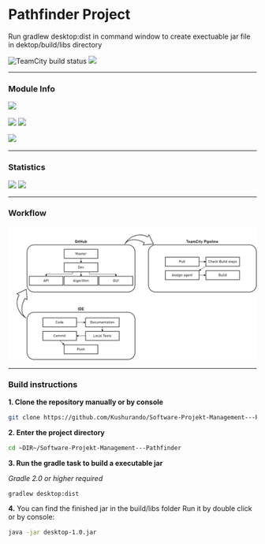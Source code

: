 # Pathfinder Project

Run gradlew desktop:dist in command window to create exectuable jar file in dektop/build/libs directory

![TeamCity build status](http://185.194.217.213:8111/app/rest/builds/buildType:id:SeWalkWithMe_Build/statusIcon.svg)
![](https://img.shields.io/github/last-commit/Kushurando/Software-Projekt-Management---Pathfinder/dev)
___
### Module Info
![](https://img.shields.io/badge/Java%20JDK-11-orange?style=for-the-badge&logo=java)

![](https://img.shields.io/badge/Build-Gradle-purple?style=for-the-badge&logo=Gradle)
![](https://img.shields.io/badge/Deployment-Docker-blue?style=for-the-badge&logo=Docker)

![](https://img.shields.io/badge/Package-com.spmfhb.pathfinder-green?style=for-the-badge)
___
### Statistics
![](https://img.shields.io/github/issues-raw/Kushurando/Software-Projekt-Management---Pathfinder?style=for-the-badge)
![](https://img.shields.io/github/issues-pr-raw/Kushurando/Software-Projekt-Management---Pathfinder?style=for-the-badge)
___
### Workflow

![](Documentation/Images/Workflow.png)
___
### Build instructions
**1. Clone the repository manually or by console**
```bash
git clone https://github.com/Kushurando/Software-Projekt-Management---Pathfinder
```
**2. Enter the project directory**
```bash
cd ~DIR~/Software-Projekt-Management---Pathfinder
```

**3. Run the gradle task to build a executable jar**

_Gradle 2.0 or higher required_
```bash
gradlew desktop:dist
```

**4.** You can find the finished jar in the build/libs folder
Run it by double click or by console:
```bash
java -jar desktop-1.0.jar
```
